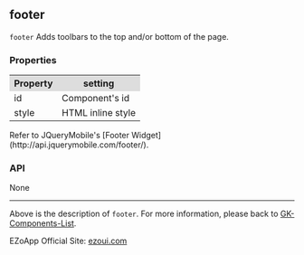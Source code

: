 ## footer
`footer` Adds toolbars to the top and/or bottom of the page.

### Properties
<table>

<tr>
<th style="background:#ddd;">Property</th>
<th style="background:#ddd;">setting</th>
</tr>

<tr>
<td>id</td>
<td>Component's id</td>
</tr>

<tr>
<td>style</td>
<td>HTML inline style</td>
</tr>

</table>
Refer to JQueryMobile's [Footer Widget](http://api.jquerymobile.com/footer/). 

### API
None


----------
Above is the description of `footer`. For more information, please back to [GK-Components-List](https://github.com/ezoapp/Learn-GK-Components).

EZoApp Official Site: [ezoui.com](http://ezoui.com/)




